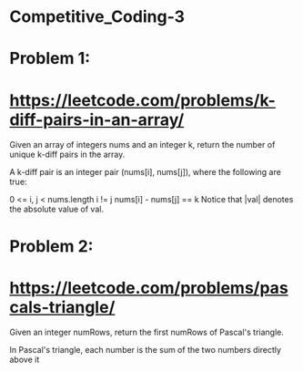 # Competitive_Coding-3

# Problem 1:
# https://leetcode.com/problems/k-diff-pairs-in-an-array/
Given an array of integers nums and an integer k, return the number of unique k-diff pairs in the array.

A k-diff pair is an integer pair (nums[i], nums[j]), where the following are true:

0 <= i, j < nums.length
i != j
nums[i] - nums[j] == k
Notice that |val| denotes the absolute value of val.

# Problem 2:
# https://leetcode.com/problems/pascals-triangle/
Given an integer numRows, return the first numRows of Pascal's triangle.

In Pascal's triangle, each number is the sum of the two numbers directly above it